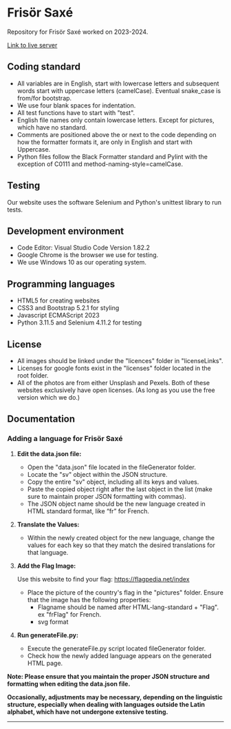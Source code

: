 # Frisör Saxé

Repository for Frisör Saxé worked on 2023-2024.

[Link to live server](https://ntig-uppsala.github.io/frisorsaxe/)

## Coding standard

- All variables are in English, start with lowercase letters and subsequent words start with uppercase letters (camelCase). Eventual snake_case is from/for bootstrap.
- We use four blank spaces for indentation.
- All test functions have to start with "test".
- English file names only contain lowercase letters. Except for pictures, which have no standard.
- Comments are positioned above the or next to the code depending on how the formatter formats it, are only in English and start with Uppercase.
- Python files follow the Black Formatter standard and Pylint with the exception of C0111 and method-naming-style=camelCase.

## Testing

Our website uses the software Selenium and Python's unittest library to run tests.

## Development environment

- Code Editor: Visual Studio Code Version 1.82.2
- Google Chrome is the browser we use for testing.
- We use Windows 10 as our operating system.

## Programming languages

- HTML5 for creating websites
- CSS3 and Bootstrap 5.2.1 for styling
- Javascript ECMAScript 2023
- Python 3.11.5 and Selenium 4.11.2 for testing

## License
-  All images should be linked under the "licences" folder in "licenseLinks".
- Licenses for google fonts exist in the "licenses" folder located in the root folder.
- All of the photos are from either Unsplash and Pexels. Both of these websites exclusively have open licenses. (As long as you use the free version which we do.)

## Documentation

### Adding a language for Frisör Saxé

1. **Edit the data.json file:**

   - Open the "data.json" file located in the fileGenerator folder.
   - Locate the "sv" object within the JSON structure.
   - Copy the entire "sv" object, including all its keys and values.
   - Paste the copied object right after the last object in the list (make sure to maintain proper JSON formatting with commas).
   - The JSON object name should be the new language created in HTML standard format, like “fr” for French.

2. **Translate the Values:**

   - Within the newly created object for the new language, change the values for each key so that they match the desired translations for that language.

3. **Add the Flag Image:**

   Use this website to find your flag: https://flagpedia.net/index
   
   - Place the picture of the country's flag in the "pictures" folder. Ensure that the image has the following properties:
     - Flagname should be named after HTML-lang-standard + "Flag". ex "frFlag" for French.
     - svg format

5. **Run generateFile.py:**

   - Execute the generateFile.py script located fileGenerator folder.
   - Check how the newly added language appears on the generated HTML page.

**Note: Please ensure that you maintain the proper JSON structure and formatting when editing the data.json file.**

**Occasionally, adjustments may be necessary, depending on the linguistic structure, especially when dealing with languages outside the Latin alphabet, which have not undergone extensive testing.**

---
